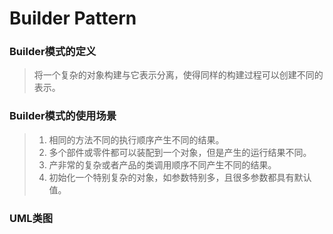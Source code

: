 # Builder Pattern
### Builder模式的定义
> 将一个复杂的对象构建与它表示分离，使得同样的构建过程可以创建不同的表示。

### Builder模式的使用场景
>1. 相同的方法不同的执行顺序产生不同的结果。
>2. 多个部件或零件都可以装配到一个对象，但是产生的运行结果不同。
>3. 产非常的复杂或者产品的类调用顺序不同产生不同的结果。
>4. 初始化一个特别复杂的对象，如参数特别多，且很多参数都具有默认值。

### UML类图
